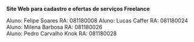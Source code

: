 **Site Web para cadastro e ofertas de serviços Freelance**

Aluno: Felipe Soares                                         RA: 081180008
Aluno: Lucas Caffer                                          RA: 081180024                                             
Aluno: Milena Barbosa                                        RA: 081180026                                                           
Aluno: Pedro Carvalho Knok                                   RA: 081180028                                                         

